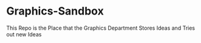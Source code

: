 Graphics-Sandbox
================

This Repo is the Place that the Graphics Department Stores Ideas and Tries out new Ideas
